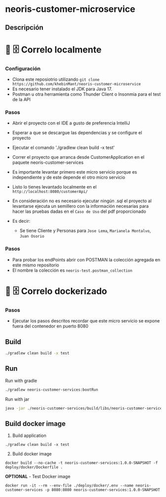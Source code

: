 # neoris-customer-microservice

## Descripción

# 💾 🗄️  Correlo localmente

### Configuración

- Clona este reposiotrio utilizando `git clone https://github.com/khebinMant/neoris-customer-microservice`
- Es necesario tener instalado el JDK para Java 17.
- Postman u otra herramienta como Thunder Client o Insonmia para el test de la API

### Pasos
- Abrir el proyecto con el IDE a gusto de preferencia IntelliJ
- Esperar a que se descargue las dependencias y se configure el proyecto
- Ejecutar el comando './gradlew clean build -x test'
- Correr el proyecto que arranca desde CustomerApplication en el paquete neoris-customer-services
- Es importante levantar primero este micro servicio porque es independiente y de este depende el otro micro servicio
- Listo lo tienes levantado localmente en el `http://localhost:8080/customerApi/`
- En consideración no es necesario ejecutar ningún .sql el proyecto al levantarse ejecuta un semillero 
con la información necesarias para hacer las pruebas dadas en el `Caso de Uso` del pdf proporcionado

- Es decir:
  - Se tiene Cliente y Personas para `Jose Lema`, `Marianela Montalvo`,  `Juan Osorio`

### Pasos
- Para probar los endPoints abrir con POSTMAN la colección agregada en este mismo repositorio
- El nombre la colección es `neoris-test.postman_collection`


# 💾 🗄️  Correlo dockerizado
### Pasos
- Ejecutar los pasos descritos recordar que este micro servicio se expone fuera del contenedor en puerto 8080

## Build

```bash
./gradlew clean build -x test
```

## Run

Run with gradle

```bash
./gradlew neoris-customer-services:bootRun
```

Run with jar

```bash
java -jar ./neoris-customer-services/build/libs/neoris-customer-services-1.0.0-SNAPSHOT.jar
```

## Build docker image

1) Build application

```shell
./gradlew clean build -x test
```

2) Build docker image

```shell
docker build --no-cache -t neoris-customer-services:1.0.0-SNAPSHOT -f deploy/docker/Dockerfile .
```

**OPTIONAL** - Test Docker image

```shell
docker run -it --rm --env-file ./deploy/docker/.env --name neoris-customer-services -p 8080:8080 neoris-customer-services:1.0.0-SNAPSHOT
```